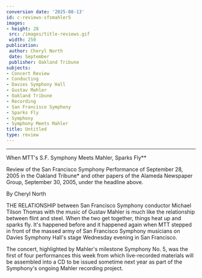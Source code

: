 ```yaml
---
conversion date: '2025-08-13'
id: c-reviews-sfsmahler5
images:
- height: 28
 src: /images/title-reviews.gif
 width: 250
publication:
 author: Cheryl North
 date: September
 publisher: Oakland Tribune
subjects:
- Concert Review
- Conducting
- Davies Symphony Hall
- Gustav Mahler
- Oakland Tribune
- Recording
- San Francisco Symphony
- Sparks Fly
- Symphony
- Symphony Meets Mahler
title: Untitled
type: review
---
```


***

When MTT's S.F. Symphony Meets Mahler, Sparks Fly**

Review of the San Francisco Symphony Performance of September 28, 2005 in the Oakland Tribune* and other papers of the Alameda Newspaper Group, September 30, 2005, under the headline above.

By Cheryl North

THE RELATIONSHIP between San Francisco Symphony conductor Michael Tilson Thomas with the music of Gustav Mahler is much like the relationship between flint and steel. When the two get together, things heat up and sparks fly. It's happened before and it happened again when MTT stepped in front of the massed army of San Francisco Symphony musicians on Davies Symphony Hall's stage Wednesday evening in San Francisco.

The concert, highlighted by Mahler's milestone Symphony No. 5, was the first of four performances this week from which live-recorded materials will be assembled into a CD to be issued sometime next year as part of the Symphony's ongoing Mahler recording project.
